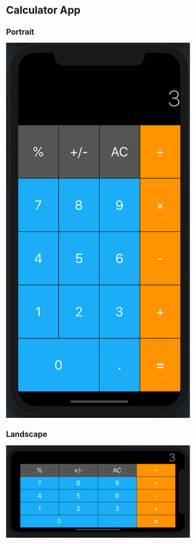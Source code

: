 # Calculator App

## Portrait
![Portrait](Documentation/1.png)

## Landscape
![Landscape](Documentation/2.png)

